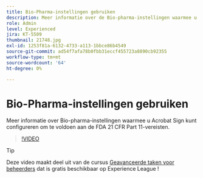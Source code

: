 ```yaml
---
title: Bio-Pharma-instellingen gebruiken
description: Meer informatie over de Bio-pharma-instellingen waarmee u Acrobat Sign kunt configureren om te voldoen aan de FDA 21 CFR Part 11-vereisten
role: Admin
level: Experienced
jira: KT-5509
thumbnail: 21748.jpg
exl-id: 1253f81a-6132-4733-a113-1bbce86b4549
source-git-commit: ad54f7afa78b0fbb31eccf455723a8890cb92355
workflow-type: tm+mt
source-wordcount: '64'
ht-degree: 0%

---
```


# Bio-Pharma-instellingen gebruiken

Meer informatie over Bio-pharma-instellingen waarmee u Acrobat Sign kunt configureren om te voldoen aan de FDA 21 CFR Part 11-vereisten.

>[!VIDEO](https://video.tv.adobe.com/v/21748?quality=12&learn=on&hidetitle=true)

>[!TIP]
>
>Deze video maakt deel uit van de cursus [Geavanceerde taken voor beheerders](https://experienceleague.adobe.com/?recommended=Sign-A-1-2020.1) dat is gratis beschikbaar op Experience League !
